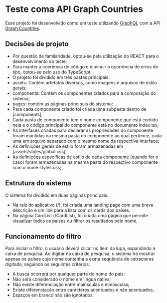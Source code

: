# Teste coma API Graph Countries
Esse projeto foi desenvolvido como um teste utilizando [GraphQL](https://graphql.org/) com a API [Graph Countries](https://github.com/lennertVanSever/graphcountries).
## Decisões de projeto
* Por questão de famiiaridade, optou-se pela utilização do REACT para o desenvolvimento do teste;
* Para manter a coerência do código e diminuir a ocorrência de erros de tipo, optou-se pelo uso do TypeScript; 
* O projeto foi dividido em três pastas principais:
 * assets: Contém artefatos diversos, como imagens e arquivos de estilo gerais;
 * components: Contém os componentes criados para a composição do sistema;
 * pages: contém as páginas principais do sistema;
* Para cada componente criado foi criada uma subpasta dentro de [components];
* Cada pasta de componente tem o nome componente que está contido nela e o código principal do componente está no documento index.tsx;
* As interfaces criadas para declarar as propriedades do componente foram mantidas na mesma pasta do componente ao qual pertence, cada uma em arquivo separado com o mesmo nome da respectiva interface;
* As definições gerais de estilo foram armazenadas em [assets/styles/global.css];
* As definições específicas de estilo de cada componente (quando for o caso) foram armazenadas na mesma pasta do respectivo componente com o nome styles.css;
## Estrutura do sistema
O sistema foi dividido em duas páginas principais.
* Na raíz do aplicativo (/), foi criada uma landing page com uma breve descrição e um link para a lista com os cards dos países.
* Na página CardList (/CardList), foi criada uma página que permite visualizar todos os países ou filtrar os resultados pelo nome.
## Funcionamento do filtro
Para iniciar o filtro, o usuário deverá clicar no ítem da lupa, expandindo a caixa de pesquisa.
Ao digitar na caixa de pesquisa, o sistema irá mostrar apenas os países cujo nome contenha a exata sequência de catracteres digitada, seguindo os seguintes critérios:
* A busca ocorrerá por qualquer parte do nome do país;
* Não será considerado o nome em língua nativa;
* Não existe diferenciação entre maiúsculas e minúsculas;
* Existe diferenciação entre caracteres acentuados e não acentuados;
* Espaços em branco não são ignotados.
